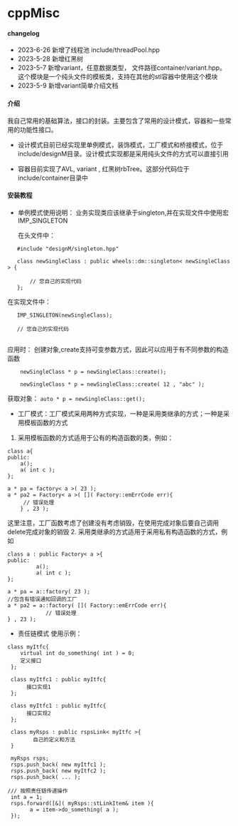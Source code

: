 # cppMisc
#### changelog
-  2023-6-26 新增了线程池 include/threadPool.hpp
-  2023-5-28 新增红黑树
-  2023-5-7  新增variant，任意数据类型， 文件路径container/variant.hpp。这个模块是一个纯头文件的模板类，支持在其他的stl容器中使用这个模块
-  2023-5-9  新增variant简单介绍文档
#### 介绍
我自己常用的基础算法，接口的封装。主要包含了常用的设计模式，容器和一些常用的功能性接口。

- 设计模式目前已经实现里单例模式，装饰模式，工厂模式和桥接模式，位于include/designM目录。设计模式实现都是采用纯头文件的方式可以直接引用

- 容器目前实现了AVL, variant , 红黑树rbTree。这部分代码位于include/container目录中


#### 安装教程
- 单例模式使用说明：
   业务实现类应该继承于singleton,并在实现文件中使用宏 IMP_SINGLETON
   
   在头文件中：

```
   #include "designM/singleton.hpp"
   
   class newSingleClass : public wheels::dm::singleton< newSingleClass > {
	   
	   // 您自己的实现代码
   };
```

   
   在实现文件中：

```
   IMP_SINGLETON(newSingleClass);
   
   // 您自己的实现代码
   
```

   应用时：
   创建对象,create支持可变参数方式，因此可以应用于有不同参数的构造函数
```
    newSingleClass * p = newSingleClass::create();

    newSingleClass * p = newSingleClass::create( 12 , "abc" );
```
   
   获取对象：
  ```auto * p = newSingleClass::get();```
- 工厂模式：工厂模式采用两种方式实现，一种是采用类继承的方式；一种是采用模板函数的方式
1. 采用模板函数的方式适用于公有的构造函数的类，例如：

```
class a{
public:
	a();
	a( int c );
};

a * pa = factory< a >( 23 );
a * pa2 = Factory< a >( []( Factory::emErrCode err){
	 // 错误处理
	} , 23 );
```

这里注意，工厂函数考虑了创建没有考虑销毁，在使用完成对象后要自己调用delete完成对象的销毁
2. 采用类继承的方式适用于采用私有构造函数的方式，例如

```
class a : public Factory< a >{
public:
         a();
         a( int c );
};

a * pa = a::factory( 23 );
//包含有错误通知回调的工厂
a * pa2 = a::factory( []( Factory::emErrCode err){
            // 错误处理
} , 23 );
```
- 责任链模式
 使用示例：


```
class myItfc{
    virtual int do_something( int ) = 0;
    定义接口
 };

 class myItfc1 : public myItfc{
      接口实现1
 };

 class myItfc1 : public myItfc{
      接口实现2
 };

 class myRsps : public rspsLink< myItfc >{
        自己的定义和方法
 }

 myRsps rsps;
 rsps.push_back( new myItfc1 );
 rsps.push_back( new myItfc2 );
 rsps.push_back( ... );

/// 按照责任链传递操作
 int a = 1;
 rsps.forward([&]( myRsps::stLinkItem& item ){
       a = item->do_something( a );
 });
```
